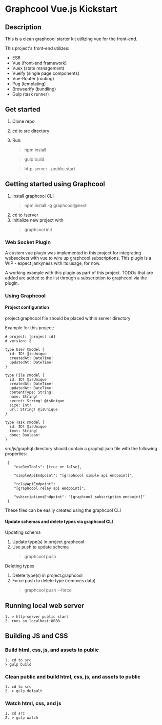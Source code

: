 # Graphcool Vue.js Kickstart

## Description
This is a clean graphcool starter kit utilizing vue for the front-end.

This project's front-end utilizes:
- ES6
- Vue (front-end framework)
- Vuex (state management)
- Vueify (single page components)
- Vue-Router (routing)
- Pug (templating)
- Browserify (bundling)
- Gulp (task runner)

## Get started
1. Clone repo
2. cd to src directory
3. Run:
    > npm install

    > gulp build
    
    > http-server ../public start

## Getting started using Graphcool
1. Install graphcool CLI
    > npm install -g graphcool@next
2. cd to /server
3. Initialize new project with
    > graphcool init

### Web Socket Plugin
A custom vue plugin was implemented in this project for integrating websockets with vue to wire up graphcool subscriptions. This plugin is a WIP - expect jankyness with its usage, for now.

A working example with this plugin as part of this project. TODOs that are added are added to the list through a subscription to graphcool via the plugin.

### Using Graphcool

#### Project configuration
project.graphcool file should be placed within server directory

Example for this project:
```
# project: [project id]
# version: 2

type User @model {
  id: ID! @isUnique
  createdAt: DateTime!
  updatedAt: DateTime!
}

type File @model {
  id: ID! @isUnique
  createdAt: DateTime!
  updatedAt: DateTime!
  contentType: String!
  name: String!
  secret: String! @isUnique
  size: Int!
  url: String! @isUnique
}

type Task @model {
  id: ID! @isUnique
  text: String!
  done: Boolean!
}
```

src/js/graphql directory should contain a graphql.json file with the following properties:

```   
 {
    "useDevTools": [true or false],
    
    "simpleApiEndpoint": "[graphcool simple api endpoint]",
    
    "relayApiEndpoint": 
    "[graphcool relay api endpoint]",
    
    "subscriptionsEndpoint": "[graphcool subscription endpoint]"
 }
```

These files can be easily created using the graphcool CLI 

#### Update schemas and delete types via graphcool CLI

Updating schema
1. Update type(s) in project.graphcool
2. Use push to update schema
    > graphcool push 

Deleting types
1. Delete type(s) in project.graphcool
2. Force push to delete type (removes data)
    > graphcool push --force


## Running local web server
    1. > http-server public start
    2. runs on localhost:8080

## Building JS and CSS

### Build html, css, js, and assets to public
    1. cd to src
    > gulp build

### Clean public and build html, css, js, and assets to public
    1. cd to src
    2. > gulp default

### Watch html, css, and js
    1. cd src
    2. > gulp watch